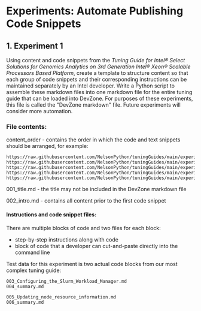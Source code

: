 # Experiments:  Automate Publishing Code Snippets

## 1. Experiment 1

Using content and code snippets from the <i>Tuning Guide for Intel® Select Solutions for Genomics Analytics on 3rd Generation Intel® Xeon® Scalable Processors Based Platform</i>, create a template to structure content so that each group of code snippets and their corresponding instructions can be maintained separately by an Intel developer.  Write a Python script to assemble these markdown files into one markdown file for the entire tuning guide that can be loaded into DevZone.  For purposes of these experiments, this file is called the "DevZone markdown" file.  Future experiments will consider more automation.

### File contents:

content_order - contains the order in which the code and text snippets should be arranged, for example:

```
https://raw.githubusercontent.com/NelsonPython/tuningGuides/main/experiment/002_intro.md
https://raw.githubusercontent.com/NelsonPython/tuningGuides/main/experiment/003_Configuring_the_Slurm_Workload_Manager.md
https://raw.githubusercontent.com/NelsonPython/tuningGuides/main/experiment/004_summary.md
https://raw.githubusercontent.com/NelsonPython/tuningGuides/main/experiment/005_Updating_node_resource_information.md
https://raw.githubusercontent.com/NelsonPython/tuningGuides/main/experiment/006_summary.md
```

001_title.md - the title may not be included in the DevZone markdown file

002_intro.md - contains all content prior to the first code snippet

#### Instructions and code snippet files:
There are multiple blocks of code and two files for each block:  
- step-by-step instructions along with code
- block of code that a developer can cut-and-paste directly into the command line

Test data for this experiment is two actual code blocks from our most complex tuning guide:
```
003_Configuring_the_Slurm_Workload_Manager.md
004_summary.md

005_Updating_node_resource_information.md
006_summary.md
```
